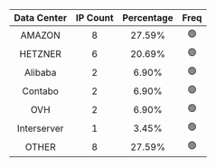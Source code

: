 | Data Center | IP Count | Percentage | Freq |
|:------------:|:--------:|:-----------:|:-----:|
| AMAZON | 8 | 27.59% | 🟢 |
| HETZNER | 6 | 20.69% | 🟢 |
| Alibaba | 2 | 6.90% | 🟢 |
| Contabo | 2 | 6.90% | 🟢 |
| OVH | 2 | 6.90% | 🟢 |
| Interserver | 1 | 3.45% | 🟢 |
| OTHER | 8 | 27.59% | 🟢 |